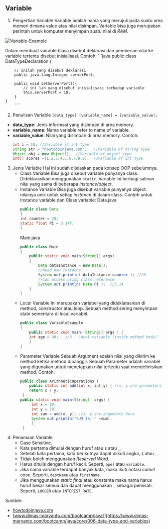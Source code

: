 ﻿Variable
----------
1.  Pengertian Variable
Variable adalah nama yang merujuk pada suatu area memori dimana value atau nilai disimpan. Variable bisa juga merupakan perintah untuk komputer menyimpan suatu nilai di *RAM*.

![Variable-Example](https://github.com/helmiz/belajar-java/blob/master/3.Java-Basics/1.Variable/varaible-example.jpg "Variable-Example")

Dalam membuat vairable biasa disebut deklarasi dan pemberian nilai ke variable tertentu disebut inisialisasi.
Contoh:
	```java
	public class DataTypeDeclaration {

	    // inilah yang disebut deklarasi
	    public java.lang.Integer serverPort;

	    public void setServerPort(){
	        // ini lah yang disebut inisialisasi terhadap variable
	        this.serverPort = 10;
	    }
	}
		```
2. Penulisan Variable
`[data_type] [variable_name] = [variable_value];`
-   **data_type**: Jenis informasi yang disimpan di area memory.
-   **variable_name**: Nama variable refer to name of variable.
-   **variable_value**: Nilai yang disimpan di area memory.
Contoh:
	```java
	int i = 10;	//Variable of int type
	String str = "howtodoinjava.com";	//Variable of string type
	Object obj = new Object();	//Variable of object type
	int[] scores =[1,2,3,4,5,6,7,8,9];	//Variable of int type
	```
3. Jenis Variable
Hal ini sudah dijelaskan pada konsep OOP sebelumnya.
	- Class Variable
Bisa juga disebut variable punyanya class. Dideklarasikan menggunakan `static`. Variable ini berbagi salinan nilai yang sama di beberapa *instance/object*.
	- Instance Variable
Bisa juga disebut variable punyanya object. nilainya unik untuk setiap *instance* di dalam class.
Contoh untuk Instance variable dan Class variable:
		Data.java
		```java
		public class Data
		{
		int counter = 20;
		static float PI = 3.14f;
		}
		```
		Main.java
		```java
		public class Main
		{
			public static void main(String[] args)
			{
				Data dataInstance = new Data();
				//Need new instance
				System.out.println( dataInstance.counter );	//20
				//Can access using class reference
				System.out.println( Data.PI );	//3.14
			}
		}
		```
	- Local Variable
Ini merupakan variabel yang dideklarasikan di method, constructor atau loop. Sebuah method sering menyimpan state sementara di local variabel.
		```java
		public class VariableExample
		{
			public static void main( String[] args ) {
			int age = 30;	//3 - Local variable (inside method body)`
			}
		}
		```
	- Parameter Variable
Sebuah Argument adalah nilai yang dikirim ke method ketika method dipanggil. Sebuah Parameter adalah variabel yang digunakan untuk menetapkan nilai tertentu saat mendefinisikan method. Contoh:
		```java
		public class ArithmeticOperations {
	        public static int add(int x, int y) { //x, y are parameters here
			return x + y;
         }
	    public static void main(String[] args) {
             int x = 10;
             int y = 20;
             int sum = add(x, y); //x, y are arguments here
             System.out.println("SUM IS: " +sum);
	         }
	     }
		```
4. Penamaan Variable
	- Case Sensitive.
	- Kata pertama dimulai dengan huruf atau `$` atau `_`.
	- Setelah kata pertama, kata berikutnya dapat diikuti angka, `$` atau `_`.
	- Tidak boleh menggunakan *Reserved Word*.
	- Harus ditulis dengan huruf kecil. Seperti, `apel` atau `variable`.
	- Jika nama variable terdapat banyak kata, maka ikuti notasi *camel case*. Seperti, `deptName` atau `firstName`.
	- Jika menggunakan *static final* atau konstanta maka nama harus huruf besar semua dan dapat menggunakan `_` sebagai pemisah. Seperti, `LOGGER` atau `INTEREST_RATE`.


Sumber:
- [howtodoinjava.com](https://howtodoinjava.com/java/basics/java-variables/)
- [www.dimas-maryanto.com/bootcamp/java/](https://www.dimas-maryanto.com/bootcamp/java/core/006-data-type-and-variables)
